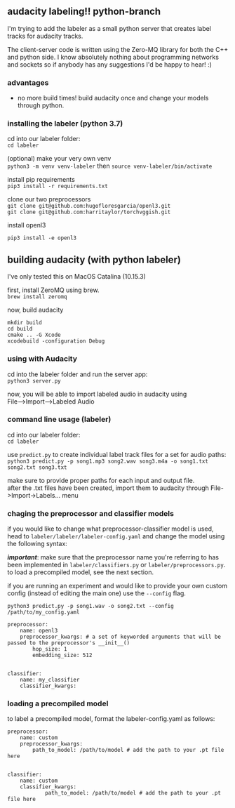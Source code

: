 ## audacity labeling!! python-branch

I'm trying to add the labeler as a small python server that creates label tracks for audacity tracks. 

The client-server code is written using the Zero-MQ library for both the C++ and python side. I know absolutely nothing about programming networks and sockets so if anybody has any suggestions I'd be happy to hear! :)

### advantages
- no more build times! build audacity once and change your models through python. 

### installing the labeler (python 3.7)

cd into our labeler folder:  
`cd labeler`

(optional) make your very own venv  
`python3 -m venv venv-labeler` then `source venv-labeler/bin/activate`

install pip requirements  
`pip3 install -r requirements.txt`

clone our two preprocessors  
`git clone git@github.com:hugofloresgarcia/openl3.git`  
`git clone git@github.com:harritaylor/torchvggish.git`  


install openl3

`pip3 install -e openl3 `

## building audacity (with python labeler)
I've only tested this on MacOS Catalina (10.15.3)

first, install ZeroMQ using brew.   
`brew install zeromq`

now, build audacity

```
mkdir build
cd build
cmake .. -G Xcode
xcodebuild -configuration Debug
```

### using with Audacity
cd into the labeler folder and run the server app:  
`python3 server.py`

now, you will be able to import labeled audio in audacity using  
File-->Import-->Labeled Audio

### command line usage (labeler)

cd into our labeler folder:  
`cd labeler`

use `predict.py` to create individual label track files for a set for audio paths:  
`python3 predict.py -p song1.mp3 song2.wav song3.m4a -o song1.txt song2.txt song3.txt`  

make sure to provide proper paths for each input and output file.  
after the .txt files have been created, import them to audacity through File->Import->Labels... menu  

### chaging the preprocessor and classifier models
if you would like to change what preprocessor-classifier model is used, head to `labeler/labeler/labeler-config.yaml` and change the model using the following syntax:

***important***: make sure that the  preprocessor name you're referring to has been implemented in `labeler/classifiers.py` or `labeler/preprocessors.py`. to load a precompiled model, see the next section. 

if you are running an experiment and would like to provide your own custom config (instead of editing the main one) use the `--config` flag. 

`python3 predict.py -p song1.wav -o song2.txt --config /path/to/my_config.yaml`

```
preprocessor:
    name: openl3
    preprocessor_kwargs: # a set of keyworded arguments that will be passed to the preprocessor's __init__()
        hop_size: 1
        embedding_size: 512
        

classifier:
    name: my_classifier
    classifier_kwargs: 
```

### loading a precompiled model
to label a precompiled model, format the labeler-config.yaml as follows:
```
preprocessor:
    name: custom
    preprocessor_kwargs: 
        path_to_model: /path/to/model # add the path to your .pt file here
        

classifier:
    name: custom
    classifier_kwargs: 
            path_to_model: /path/to/model # add the path to your .pt file here
```         


